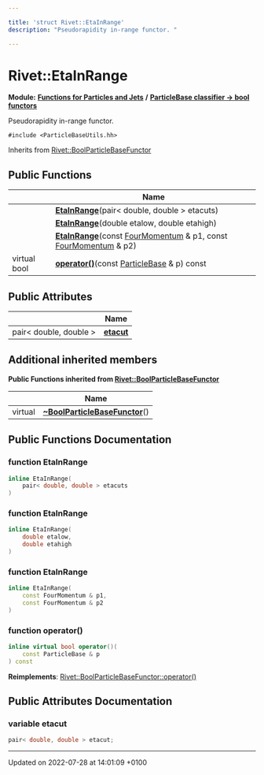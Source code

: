 ```yaml
---

title: 'struct Rivet::EtaInRange'
description: "Pseudorapidity in-range functor. "

---
```


# Rivet::EtaInRange

**Module:** **[Functions for Particles and Jets](http://example.org/modules/group__particlebaseutils/)** **/** **[ParticleBase classifier -> bool functors](http://example.org/modules/group__particlebasetutils__pb2bool/)**



Pseudorapidity in-range functor. 


`#include <ParticleBaseUtils.hh>`

Inherits from [Rivet::BoolParticleBaseFunctor](http://example.org/classes/structrivet_1_1boolparticlebasefunctor/)

## Public Functions

|                | Name           |
| -------------- | -------------- |
| | **[EtaInRange](http://example.org/modules/group__particlebaseutils/#function-etainrange)**(pair< double, double > etacuts) |
| | **[EtaInRange](http://example.org/modules/group__particlebaseutils/#function-etainrange)**(double etalow, double etahigh) |
| | **[EtaInRange](http://example.org/modules/group__particlebaseutils/#function-etainrange)**(const <a href="http://example.org/classes/classrivet_1_1fourmomentum/">FourMomentum</a> & p1, const <a href="http://example.org/classes/classrivet_1_1fourmomentum/">FourMomentum</a> & p2) |
| virtual bool | **[operator()](http://example.org/modules/group__particlebaseutils/#function-operator())**(const <a href="http://example.org/classes/classrivet_1_1particlebase/">ParticleBase</a> & p) const |

## Public Attributes

|                | Name           |
| -------------- | -------------- |
| pair< double, double > | **[etacut](http://example.org/modules/group__particlebaseutils/#variable-etacut)**  |

## Additional inherited members

**Public Functions inherited from [Rivet::BoolParticleBaseFunctor](http://example.org/classes/structrivet_1_1boolparticlebasefunctor/)**

|                | Name           |
| -------------- | -------------- |
| virtual | **[~BoolParticleBaseFunctor](http://example.org/modules/group__particlebaseutils/#function-~boolparticlebasefunctor)**() |


## Public Functions Documentation

### function EtaInRange

```cpp
inline EtaInRange(
    pair< double, double > etacuts
)
```


### function EtaInRange

```cpp
inline EtaInRange(
    double etalow,
    double etahigh
)
```


### function EtaInRange

```cpp
inline EtaInRange(
    const FourMomentum & p1,
    const FourMomentum & p2
)
```


### function operator()

```cpp
inline virtual bool operator()(
    const ParticleBase & p
) const
```


**Reimplements**: [Rivet::BoolParticleBaseFunctor::operator()](http://example.org/modules/group__particlebaseutils/#function-operator())


## Public Attributes Documentation

### variable etacut

```cpp
pair< double, double > etacut;
```


-------------------------------

Updated on 2022-07-28 at 14:01:09 +0100
